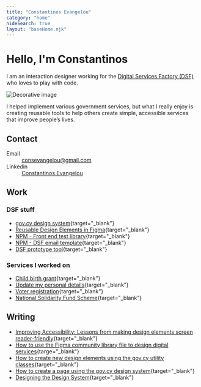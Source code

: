```yaml
---
title: "Constantinos Evangelou"
category: "home"
hideSearch: true
layout: "baseHome.njk"
---
```

<style>
main li {
    margin-bottom: 5px;
    list-style-type: "– ";
}
</style>
<div class="row pop-medium">
    <div class="govcy-col-6 govcy-mb-3">
        <h1 class="govcy-mt-3 govcy-mb-5 govcy-fs-2">Hello, I'm Constantinos</h1>
        <p class="govcy-fs-4">I am an interaction designer working for the <a href="https://dsf.dmrid.gov.cy" target="_blank">Digital Services Factory (DSF)</a> who loves to play with code.</p>
    </div>
    <div class="govcy-col-6 govcy-my-3">
        <img class="govcy-mt-3 img-fluid pop-small" src="{{'/img/DS-in-cafe.jpg' | url}}" alt="Decorative image">
    </div>
</div>


<div class="row"><div class="govcy-col-8 govcy-mt-4">

I helped implement various government services, but what I really enjoy is creating reusable tools to help others create simple, accessible services that improve people’s lives.

## Contact
<dl>
    <dt>
        Email
    </dt>
    <dd>
        <a href="mailto:consevangelou@gmail.com">
        consevangelou@gmail.com
        </a>
    </dd>
    <dt>
        Linkedin
    </dt>
    <dd>
        <a href="https://www.linkedin.com/in/constantinosevangelou/" target="_blank">
        Constantinos Evangelou
        </a>
    </dd>
</dl>

## Work

### DSF stuff
- [gov.cy design system](https://gov-cy.github.io/govcy-design-system-docs/){target="_blank"}
- [Reusable Design Elements in Figma](https://www.figma.com/community/file/1188065288540425761){target="_blank"}
- [NPM - Front end test library](https://www.npmjs.com/package/@gov-cy/govcy-frontend-tester){target="_blank"}
- [NPM - DSF email template](https://www.npmjs.com/package/@gov-cy/dsf-email-templates){target="_blank"}
- [DSF prototype tool](https://github.com/gov-cy/dsf-prototype){target="_blank"}

### Services I worked on
- [Child birth grant](https://child-birth-grant.service.gov.cy/){target="_blank"}
- [Update my personal details](https://update-my-details.service.gov.cy/){target="_blank"} 
- [Voter registration](https://voter-registration.service.gov.cy/){target="_blank"} 
- [National Solidarity Fund Scheme](https://national-solidarity-fund.service.gov.cy/){target="_blank"} 

## Writing

- [Improving Accessibility: Lessons from making design elements screen reader-friendly](https://dsf.dmrid.gov.cy/2024/01/23/improving-accessibility-lessons-from-making-design-elements-screen-reader-friendly){target="_blank"}
- [How to use the Figma community library file to design digital services](https://dsf.dmrid.gov.cy/2023/08/24/how-to-use-the-figma-community-library-file-to-design-digital-services/){targe="_blank"}
- [How to create new design elements using the gov.cy utility classes](https://dsf.dmrid.gov.cy/2023/02/16/how-to-create-new-design-elements-using-the-gov-cy-utility-classes/){target="_blank"}
- [How to create a page using the gov.cy design system](https://dsf.dmrid.gov.cy/2023/02/15/how-to-create-a-page-using-the-gov-cy-design-system/){target="_blank"}
- [Designing the Design System](https://dsf.dmrid.gov.cy/2023/02/15/designing-the-design-system/){target="_blank"}

</div></div>